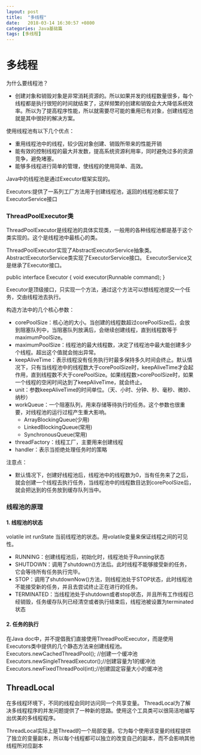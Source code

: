 ```yaml
---
layout: post
title:  "多线程"
date:   2018-03-14 16:30:57 +0800
categories: Java基础篇
tags: [多线程]
---
```


# 多线程

为什么要线程池？

- 创建对象和销毁对象是非常消耗资源的。所以如果并发的线程数量很多，每个线程都是执行很短的时间就结束了，这样频繁的创建和销毁会大大降低系统效率。所以为了提高程序性能，所以就需要尽可能的重用已有对象，创建线程池就是其中很好的解决方案。

使用线程池有以下几个优点：

- 重用线程池中的线程，较少因对象创建、销毁所带来的性能开销
- 能有效的控制线程的最大并发数，提高系统资源利用率，同时避免过多的资源竞争，避免堵塞。
- 能够多线程进行简单的管理，使线程的使用简单、高效。

Java中的线程池是通过Executor框架实现的。

Executors:提供了一系列工厂方法用于创建线程池，返回的线程池都实现了ExecutorService接口

### ThreadPoolExecutor类
ThreadPoolExecutor是线程池的具体实现类，一般用的各种线程池都是基于这个类实现的。这个是线程池中最核心的类。

ThreadPoolExecutor实现了AbstractExecutorService抽象类。
AbstractExecutorService类实现了ExecutorService接口。
ExecutorService又是继承了Executor接口。

public interface Executor {
	void executor(Runnable command);
}

Executor是顶级接口，只实现一个方法，通过这个方法可以想线程池提交一个任务，交由线程池去执行。

构造方法中的几个核心参数：

- corePoolSize：核心池的大小。当创建的线程数超过corePoolSize后，会放到阻塞队列中，当阻塞队列放满后，会继续创建线程，直到线程数等于maximumPoolSize。
- maximumPoolSize：线程池的最大线程数，决定了线程池中最大能创建多少个线程。超出这个值就会抛出异常。
- keepAliveTime：表示线程没有任务执行时最多保持多久时间会终止。默认情况下，只有当线程池中的线程数大于corePoolSize时，keepAliveTime才会起作用，直到线程数不大于corePoolSize。如果线程数>corePoolSize时，如果一个线程的空闲时间达到了keepAliveTime，就会终止。
- unit：参数keepAliveTime的时间单位。（天、小时、分钟、秒、毫秒、微妙、纳秒）
- workQueue：一个阻塞队列，用来存储等待执行的任务。这个参数也很重要，对线程池的运行过程产生重大影响。
	- ArrayBlockingQueue(少用)
	- LinkedBlockingQueue(常用)
	- SynchronousQueue(常用)
- threadFactory：线程工厂，主要用来创建线程
- handler：表示当拒绝处理任务时的策略

注意点：

- 默认情况下，创建好线程池后，线程池中的线程数为0，当有任务来了之后，就会创建一个线程去执行任务，当线程池中的线程数目达到corePoolSize后，就会把达到的任务放到缓存队列当中。

### 线程池的原理

#### 1. 线程池的状态
volatile int runState 当前线程池的状态。用volatile变量来保证线程之间的可见性。

- RUNNING：创建线程池后，初始化时，线程池处于Running状态
- SHUTDOWN：调用了shutdown()方法后。此时线程不能够接受新的任务，它会等待所有任务执行完毕。
- STOP：调用了shutdownNow()方法，则线程池处于STOP状态，此时线程池不能接受新的任务，并且去尝试终止正在进行的任务。
- TERMINATED：当线程池处于shutdown或者stop状态，并且所有工作线程已经销毁，任务缓存队列已经清空或者执行结束后，线程池被设置为terminated状态

#### 2. 任务的执行

在Java doc中，并不提倡我们直接使用ThreadPoolExecutor，而是使用Executors类中提供的几个静态方法来创建线程池。
Executors.newCachedThreadPool(); //创建一个缓冲池
Executors.newSingleThreadExecutor();//创建容量为1的缓冲池
Executors.newFixedThreadPool(int);//创建固定容量大小的缓冲池

## ThreadLocal
在多线程环境下，不同的线程会同时访问同一个共享变量。
ThreadLocal为了解决多线程程序的并发问题提供了一种新的思路。使用这个工具类可以很简洁地编写出优美的多线程程序。

ThreadLocal实际上是Thread的一个局部变量。它为每个使用该变量的线程提供了独立的变量副本，所以每个线程都可以独立的改变自己的副本，而不会影响其他线程所对应副本






